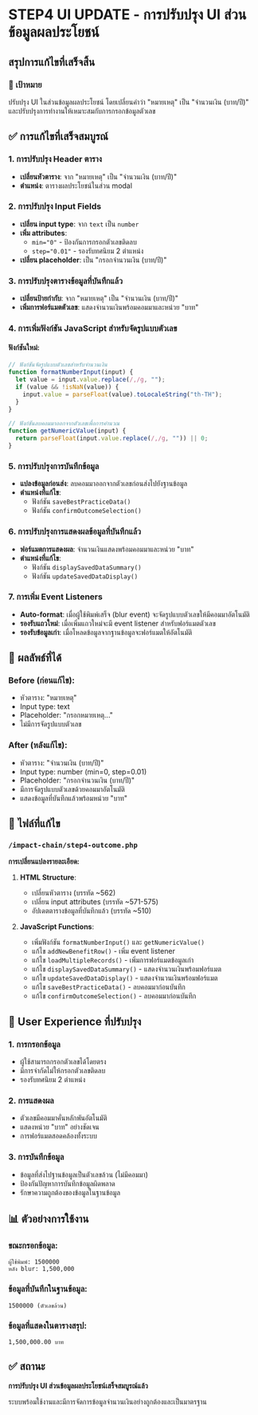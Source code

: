 # STEP4 UI UPDATE - การปรับปรุง UI ส่วนข้อมูลผลประโยชน์

## สรุปการแก้ไขที่เสร็จสิ้น

### 🎯 เป้าหมาย

ปรับปรุง UI ในส่วนข้อมูลผลประโยชน์ โดยเปลี่ยนคำว่า "หมายเหตุ" เป็น "จำนวนเงิน (บาท/ปี)" และปรับปรุงการทำงานให้เหมาะสมกับการกรอกข้อมูลตัวเลข

## ✅ การแก้ไขที่เสร็จสมบูรณ์

### 1. การปรับปรุง Header ตาราง

- **เปลี่ยนหัวตาราง**: จาก "หมายเหตุ" เป็น "จำนวนเงิน (บาท/ปี)"
- **ตำแหน่ง**: ตารางผลประโยชน์ในส่วน modal

### 2. การปรับปรุง Input Fields

- **เปลี่ยน input type**: จาก `text` เป็น `number`
- **เพิ่ม attributes**:
  - `min="0"` - ป้องกันการกรอกตัวเลขติดลบ
  - `step="0.01"` - รองรับทศนิยม 2 ตำแหน่ง
- **เปลี่ยน placeholder**: เป็น "กรอกจำนวนเงิน (บาท/ปี)"

### 3. การปรับปรุงตารางข้อมูลที่บันทึกแล้ว

- **เปลี่ยนป้ายกำกับ**: จาก "หมายเหตุ" เป็น "จำนวนเงิน (บาท/ปี)"
- **เพิ่มการฟอร์แมตตัวเลข**: แสดงจำนวนเงินพร้อมคอมมาและหน่วย "บาท"

### 4. การเพิ่มฟังก์ชัน JavaScript สำหรับจัดรูปแบบตัวเลข

#### ฟังก์ชันใหม่:

```javascript
// ฟังก์ชันจัดรูปแบบตัวเลขสำหรับจำนวนเงิน
function formatNumberInput(input) {
  let value = input.value.replace(/,/g, "");
  if (value && !isNaN(value)) {
    input.value = parseFloat(value).toLocaleString("th-TH");
  }
}

// ฟังก์ชันลบคอมมาออกจากตัวเลขเพื่อการคำนวณ
function getNumericValue(input) {
  return parseFloat(input.value.replace(/,/g, "")) || 0;
}
```

### 5. การปรับปรุงการบันทึกข้อมูล

- **แปลงข้อมูลก่อนส่ง**: ลบคอมมาออกจากตัวเลขก่อนส่งไปยังฐานข้อมูล
- **ตำแหน่งที่แก้ไข**:
  - ฟังก์ชัน `saveBestPracticeData()`
  - ฟังก์ชัน `confirmOutcomeSelection()`

### 6. การปรับปรุงการแสดงผลข้อมูลที่บันทึกแล้ว

- **ฟอร์แมตการแสดงผล**: จำนวนเงินแสดงพร้อมคอมมาและหน่วย "บาท"
- **ตำแหน่งที่แก้ไข**:
  - ฟังก์ชัน `displaySavedDataSummary()`
  - ฟังก์ชัน `updateSavedDataDisplay()`

### 7. การเพิ่ม Event Listeners

- **Auto-format**: เมื่อผู้ใช้พิมพ์เสร็จ (blur event) จะจัดรูปแบบตัวเลขให้มีคอมมาอัตโนมัติ
- **รองรับแถวใหม่**: เมื่อเพิ่มแถวใหม่จะมี event listener สำหรับฟอร์แมตตัวเลข
- **รองรับข้อมูลเก่า**: เมื่อโหลดข้อมูลจากฐานข้อมูลจะฟอร์แมตให้อัตโนมัติ

## 🎨 ผลลัพธ์ที่ได้

### Before (ก่อนแก้ไข):

- หัวตาราง: "หมายเหตุ"
- Input type: text
- Placeholder: "กรอกหมายเหตุ..."
- ไม่มีการจัดรูปแบบตัวเลข

### After (หลังแก้ไข):

- หัวตาราง: "จำนวนเงิน (บาท/ปี)"
- Input type: number (min=0, step=0.01)
- Placeholder: "กรอกจำนวนเงิน (บาท/ปี)"
- มีการจัดรูปแบบตัวเลขด้วยคอมมาอัตโนมัติ
- แสดงข้อมูลที่บันทึกแล้วพร้อมหน่วย "บาท"

## 🔧 ไฟล์ที่แก้ไข

### `/impact-chain/step4-outcome.php`

**การเปลี่ยนแปลงรายละเอียด:**

1. **HTML Structure**:

   - เปลี่ยนหัวตาราง (บรรทัด ~562)
   - เปลี่ยน input attributes (บรรทัด ~571-575)
   - อัปเดตตารางข้อมูลที่บันทึกแล้ว (บรรทัด ~510)

2. **JavaScript Functions**:
   - เพิ่มฟังก์ชัน `formatNumberInput()` และ `getNumericValue()`
   - แก้ไข `addNewBenefitRow()` - เพิ่ม event listener
   - แก้ไข `loadMultipleRecords()` - เพิ่มการฟอร์แมตข้อมูลเก่า
   - แก้ไข `displaySavedDataSummary()` - แสดงจำนวนเงินพร้อมฟอร์แมต
   - แก้ไข `updateSavedDataDisplay()` - แสดงจำนวนเงินพร้อมฟอร์แมต
   - แก้ไข `saveBestPracticeData()` - ลบคอมมาก่อนบันทึก
   - แก้ไข `confirmOutcomeSelection()` - ลบคอมมาก่อนบันทึก

## 🎯 User Experience ที่ปรับปรุง

### 1. การกรอกข้อมูล

- ผู้ใช้สามารถกรอกตัวเลขได้โดยตรง
- มีการจำกัดไม่ให้กรอกตัวเลขติดลบ
- รองรับทศนิยม 2 ตำแหน่ง

### 2. การแสดงผล

- ตัวเลขมีคอมมาคั่นหลักพันอัตโนมัติ
- แสดงหน่วย "บาท" อย่างชัดเจน
- การฟอร์แมตสอดคล้องทั้งระบบ

### 3. การบันทึกข้อมูล

- ข้อมูลที่ส่งไปฐานข้อมูลเป็นตัวเลขล้วน (ไม่มีคอมมา)
- ป้องกันปัญหาการบันทึกข้อมูลผิดพลาด
- รักษาความถูกต้องของข้อมูลในฐานข้อมูล

## 📊 ตัวอย่างการใช้งาน

### ขณะกรอกข้อมูล:

```
ผู้ใช้พิมพ์: 1500000
หลัง blur: 1,500,000
```

### ข้อมูลที่บันทึกในฐานข้อมูล:

```
1500000 (ตัวเลขล้วน)
```

### ข้อมูลที่แสดงในตารางสรุป:

```
1,500,000.00 บาท
```

## ✅ สถานะ

**การปรับปรุง UI ส่วนข้อมูลผลประโยชน์เสร็จสมบูรณ์แล้ว**

ระบบพร้อมใช้งานและมีการจัดการข้อมูลจำนวนเงินอย่างถูกต้องและเป็นมาตรฐาน

